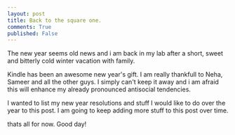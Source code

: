 ```yaml
---
layout: post
title: Back to the square one.
comments: True
published: False
---
```


The new year seems old news and i am back in my lab after a short, sweet and bitterly cold winter vacation with family.

Kindle has been an awesome new year's gift. I am really thankfull to Neha, Sameer and all the other guys. I simply can't keep it away and i am afraid this will enhance my already pronounced antisocial tendencies.

I wanted to list my new year resolutions and stuff I would like to do over the year to this post.
I am going to keep adding more stuff to this post over time.

thats all for now.
Good day!
